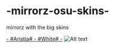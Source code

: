 # -mirrorz-osu-skins-

mirrorz with the big skins

[- #Aristia# - #White# -](https://mega.nz/file/3CR10YLY#WrhKxXepeVhSauqRY2Xflscags5w9cqncVKXdlH0esY)
![Alt text](https://i.imgur.com/9mREp6X.png://full/path/to/img.jpg "Optional title")
